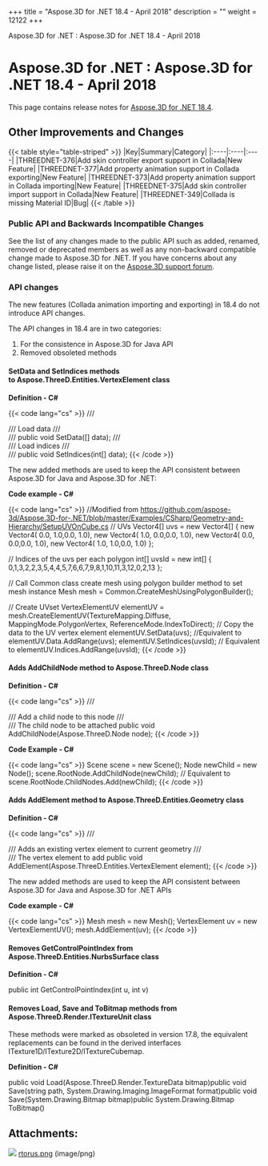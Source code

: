 +++
title = "Aspose.3D for .NET 18.4 - April 2018" 
description = "" 
weight = 12122 
+++

Aspose.3D for .NET : Aspose.3D for .NET 18.4 - April 2018  

# Aspose.3D for .NET : Aspose.3D for .NET 18.4 - April 2018


This page contains release notes for [Aspose.3D for .NET 18.4](https://www.nuget.org/packages/Aspose.3D/18.4.0).

## Other Improvements and Changes

{{< table style="table-striped" >}}
|Key|Summary|Category|
|:----|:----|:----|
|THREEDNET-376|Add skin controller export support in Collada|New Feature|
|THREEDNET-377|Add property animation support in Collada exporting|New Feature|
|THREEDNET-373|Add property animation support in Collada importing|New Feature|
|THREEDNET-375|Add skin controller import support in Collada|New Feature|
|THREEDNET-349|Collada is missing Material ID|Bug|
{{< /table >}}

### Public API and Backwards Incompatible Changes

See the list of any changes made to the public API such as added, renamed, removed or deprecated members as well as any non-backward compatible change made to Aspose.3D for .NET. If you have concerns about any change listed, please raise it on the [Aspose.3D support forum](http://www.aspose.com/community/forums/aspose.3d-product-family/535/showforum.aspx).

### API changes

The new features (Collada animation importing and exporting) in 18.4 do not introduce API changes.

The API changes in 18.4 are in two categories:

1.  For the consistence in Aspose.3D for Java API
2.  Removed obsoleted methods

#### SetData and SetIndices methods to Aspose.ThreeD.Entities.VertexElement class

**Definition - C#**

{{< code lang="cs" >}}
/// <summary>
/// Load data
/// </summary>
/// <param name="data"></param>
public void SetData([] data);
/// <summary>
/// Load indices
/// </summary>
/// <param name="data"></param>
public void SetIndices(int[] data);
{{< /code >}}

The new added methods are used to keep the API consistent between Aspose.3D for Java and Aspose.3D for .NET:

**Code example - C#**

{{< code lang="cs" >}}
//Modified from https://github.com/aspose-3d/Aspose.3D-for-.NET/blob/master/Examples/CSharp/Geometry-and-Hierarchy/SetupUVOnCube.cs
// UVs
Vector4[] uvs = new Vector4[]
{
    new Vector4( 0.0, 1.0,0.0, 1.0),
    new Vector4( 1.0, 0.0,0.0, 1.0),
    new Vector4( 0.0, 0.0,0.0, 1.0),
    new Vector4( 1.0, 1.0,0.0, 1.0)
};

// Indices of the uvs per each polygon
int[] uvsId = new int[]
{
    0,1,3,2,2,3,5,4,4,5,7,6,6,7,9,8,1,10,11,3,12,0,2,13
};

// Call Common class create mesh using polygon builder method to set mesh instance 
Mesh mesh = Common.CreateMeshUsingPolygonBuilder();

// Create UVset
VertexElementUV elementUV = mesh.CreateElementUV(TextureMapping.Diffuse, MappingMode.PolygonVertex, ReferenceMode.IndexToDirect);
// Copy the data to the UV vertex element 
elementUV.SetData(uvs); //Equivalent to elementUV.Data.AddRange(uvs);
elementUV.SetIndices(uvsId); // Equivalent to elementUV.Indices.AddRange(uvsId);
{{< /code >}}

#### Adds AddChildNode method to Aspose.ThreeD.Node class

**Definition - C#**

{{< code lang="cs" >}}
/// <summary>
/// Add a child node to this node
/// </summary>
/// <param name="node">The child node to be attached</param>
public void AddChildNode(Aspose.ThreeD.Node node);
{{< /code >}}

**Code Example - C#**

{{< code lang="cs" >}}
Scene scene = new Scene();
Node newChild = new Node();
scene.RootNode.AddChildNode(newChild); // Equivalent to scene.RootNode.ChildNodes.Add(newChild);
{{< /code >}}

#### Adds AddElement method to Aspose.ThreeD.Entities.Geometry class

**Definition - C#**

{{< code lang="cs" >}}
/// <summary>
/// Adds an existing vertex element to current geometry
/// </summary>
/// <param name="element">The vertex element to add</param>
public void AddElement(Aspose.ThreeD.Entities.VertexElement element);
{{< /code >}}

The new added methods are used to keep the API consistent between Aspose.3D for Java and Aspose.3D for .NET APIs

**Code example - C#**

{{< code lang="cs" >}}
Mesh mesh = new Mesh();
VertexElement uv = new VertexElementUV();
mesh.AddElement(uv);
{{< /code >}}

#### Removes GetControlPointIndex from Aspose.ThreeD.Entities.NurbsSurface class

**Definition - C#**

public int GetControlPointIndex(int u, int v)

#### Removes Load, Save and ToBitmap methods from Aspose.ThreeD.Render.ITextureUnit class

These methods were marked as obsoleted in version 17.8, the equivalent replacements can be found in the derived interfaces ITexture1D/ITexture2D/ITextureCubemap.

**Definition - C#**

public void Load(Aspose.ThreeD.Render.TextureData bitmap)public void Save(string path, System.Drawing.Imaging.ImageFormat format)public void Save(System.Drawing.Bitmap bitmap)public System.Drawing.Bitmap ToBitmap()

## Attachments:

![](https://docs2.aspose.com/3d/net/images/icons/bullet_blue.gif) [rtorus.png](https://docs2.aspose.com/3d/net/attachments/64455821/64716870.png) (image/png)  

